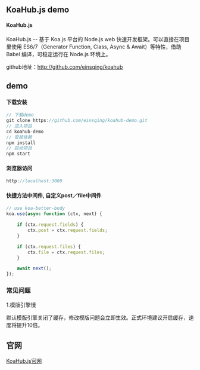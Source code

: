 ## KoaHub.js demo

#### KoaHub.js

KoaHub.js -- 基于 Koa.js 平台的 Node.js web 快速开发框架。可以直接在项目里使用 ES6/7（Generator Function, Class, Async & Await）等特性，借助 Babel 编译，可稳定运行在 Node.js 环境上。

github地址：http://github.com/einsqing/koahub



## demo

#### 下载安装

```javascript
// 下载demo
git clone https://github.com/einsqing/koahub-demo.git
// 进入项目
cd koahub-demo
// 安装依赖
npm install
// 启动项目
npm start
```

#### 浏览器访问

```javascript
http://localhost:3000
```

#### 快捷方法中间件, 自定义post／file中间件

```js
// use koa-better-body
koa.use(async function (ctx, next) {

    if (ctx.request.fields) {
        ctx.post = ctx.request.fields;
    }

    if (ctx.request.files) {
        ctx.file = ctx.request.files;
    }

    await next();
});
```

### 常见问题

1.模版引擎慢

默认模版引擎关闭了缓存，修改模版问题会立即生效。正式环境建议开启缓存，速度将提升10倍。

## 官网
[KoaHub.js官网](http://js.koahub.com)

